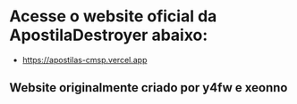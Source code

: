 # Acesse o website oficial da ApostilaDestroyer abaixo:

- https://apostilas-cmsp.vercel.app

## Website originalmente criado por y4fw e xeonno
